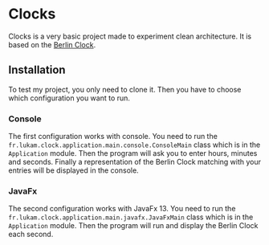 # Clocks

Clocks is a very basic project made to experiment clean architecture. It is based on the [Berlin Clock](<https://en.wikipedia.org/wiki/Mengenlehreuhr>).

## Installation

To test my project, you only need to clone it. Then you have to choose which configuration you want to run.

### Console

The first configuration works with console. You need to run the  ``fr.lukam.clock.application.main.console.ConsoleMain`` class which is in the ``Application`` module. Then the program will ask you to enter hours, minutes and seconds. Finally a representation of the Berlin Clock matching with your entries will be displayed in the console.

### JavaFx

The second configuration works with JavaFx 13. You need to run the  ``fr.lukam.clock.application.main.javafx.JavaFxMain`` class which is in the ``Application`` module. Then the program will run and display the Berlin Clock each second.
